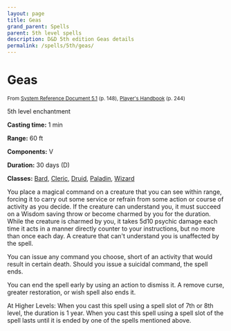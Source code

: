 ```yaml
---
layout: page
title: Geas
grand_parent: Spells
parent: 5th level spells 
description: D&D 5th edition Geas details
permalink: /spells/5th/geas/
---
```


# Geas

<small>From <a target="_blank" href="https://media.wizards.com/2016/downloads/DND/SRD-OGL_V5.1.pdf">System Reference Document 5.1</a> (p. 148), <a target="_blank" href="https://dnd.wizards.com/products/tabletop-games/rpg-products/rpg_playershandbook">Player's Handbook</a> (p. 244)</small>


5th level enchantment

**Casting time:** 1 min

**Range:** 60 ft

**Components:** V 

**Duration:** 30 days (D)

**Classes:** [Bard](/classes/bard/), [Cleric](/classes/cleric/), [Druid](/classes/druid/), [Paladin](/classes/paladin/), [Wizard](/classes/wizard/)

You place a magical command on a creature that you can see within range, forcing it to carry out some service or refrain from some action or course of activity as you decide. If the creature can understand you, it must succeed on a Wisdom saving throw or become charmed by you for the duration. While the creature is charmed by you, it takes 5d10 psychic damage each time it acts in a manner directly counter to your instructions, but no more than once each day. A creature that can't understand you is unaffected by the spell.

   You can issue any command you choose, short of an activity that would result in certain death. Should you issue a suicidal command, the spell ends.

   You can end the spell early by using an action to dismiss it. A remove curse, greater restoration, or wish spell also ends it.

   At Higher Levels: When you cast this spell using a spell slot of 7th or 8th level, the duration is 1 year. When you cast this spell using a spell slot of the spell lasts until it is ended by one of the spells mentioned above.